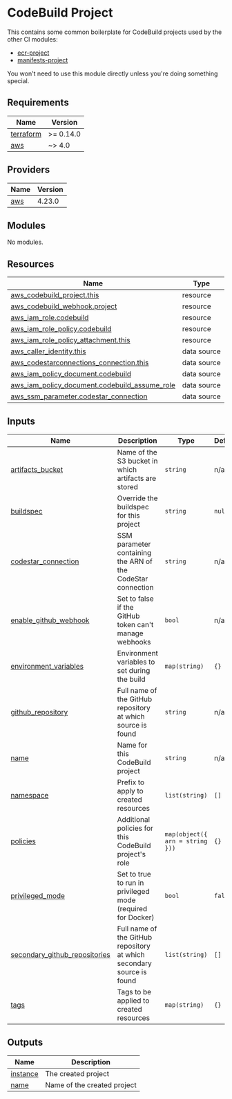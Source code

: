 # CodeBuild Project

This contains some common boilerplate for CodeBuild projects used by the other
CI modules:

* [ecr-project](../ecr-project)
* [manifests-project](../manifests-project)

You won't need to use this module directly unless you're doing something
special.

<!-- BEGIN_TF_DOCS -->
## Requirements

| Name | Version |
|------|---------|
| <a name="requirement_terraform"></a> [terraform](#requirement\_terraform) | >= 0.14.0 |
| <a name="requirement_aws"></a> [aws](#requirement\_aws) | ~> 4.0 |

## Providers

| Name | Version |
|------|---------|
| <a name="provider_aws"></a> [aws](#provider\_aws) | 4.23.0 |

## Modules

No modules.

## Resources

| Name | Type |
|------|------|
| [aws_codebuild_project.this](https://registry.terraform.io/providers/hashicorp/aws/latest/docs/resources/codebuild_project) | resource |
| [aws_codebuild_webhook.project](https://registry.terraform.io/providers/hashicorp/aws/latest/docs/resources/codebuild_webhook) | resource |
| [aws_iam_role.codebuild](https://registry.terraform.io/providers/hashicorp/aws/latest/docs/resources/iam_role) | resource |
| [aws_iam_role_policy.codebuild](https://registry.terraform.io/providers/hashicorp/aws/latest/docs/resources/iam_role_policy) | resource |
| [aws_iam_role_policy_attachment.this](https://registry.terraform.io/providers/hashicorp/aws/latest/docs/resources/iam_role_policy_attachment) | resource |
| [aws_caller_identity.this](https://registry.terraform.io/providers/hashicorp/aws/latest/docs/data-sources/caller_identity) | data source |
| [aws_codestarconnections_connection.this](https://registry.terraform.io/providers/hashicorp/aws/latest/docs/data-sources/codestarconnections_connection) | data source |
| [aws_iam_policy_document.codebuild](https://registry.terraform.io/providers/hashicorp/aws/latest/docs/data-sources/iam_policy_document) | data source |
| [aws_iam_policy_document.codebuild_assume_role](https://registry.terraform.io/providers/hashicorp/aws/latest/docs/data-sources/iam_policy_document) | data source |
| [aws_ssm_parameter.codestar_connection](https://registry.terraform.io/providers/hashicorp/aws/latest/docs/data-sources/ssm_parameter) | data source |

## Inputs

| Name | Description | Type | Default | Required |
|------|-------------|------|---------|:--------:|
| <a name="input_artifacts_bucket"></a> [artifacts\_bucket](#input\_artifacts\_bucket) | Name of the S3 bucket in which artifacts are stored | `string` | n/a | yes |
| <a name="input_buildspec"></a> [buildspec](#input\_buildspec) | Override the buildspec for this project | `string` | `null` | no |
| <a name="input_codestar_connection"></a> [codestar\_connection](#input\_codestar\_connection) | SSM parameter containing the ARN of the CodeStar connection | `string` | n/a | yes |
| <a name="input_enable_github_webhook"></a> [enable\_github\_webhook](#input\_enable\_github\_webhook) | Set to false if the GitHub token can't manage webhooks | `bool` | n/a | yes |
| <a name="input_environment_variables"></a> [environment\_variables](#input\_environment\_variables) | Environment variables to set during the build | `map(string)` | `{}` | no |
| <a name="input_github_repository"></a> [github\_repository](#input\_github\_repository) | Full name of the GitHub repository at which source is found | `string` | n/a | yes |
| <a name="input_name"></a> [name](#input\_name) | Name for this CodeBuild project | `string` | n/a | yes |
| <a name="input_namespace"></a> [namespace](#input\_namespace) | Prefix to apply to created resources | `list(string)` | `[]` | no |
| <a name="input_policies"></a> [policies](#input\_policies) | Additional policies for this CodeBuild project's role | `map(object({ arn = string }))` | `{}` | no |
| <a name="input_privileged_mode"></a> [privileged\_mode](#input\_privileged\_mode) | Set to true to run in privileged mode (required for Docker) | `bool` | `false` | no |
| <a name="input_secondary_github_repositories"></a> [secondary\_github\_repositories](#input\_secondary\_github\_repositories) | Full name of the GitHub repository at which secondary source is found | `list(string)` | `[]` | no |
| <a name="input_tags"></a> [tags](#input\_tags) | Tags to be applied to created resources | `map(string)` | `{}` | no |

## Outputs

| Name | Description |
|------|-------------|
| <a name="output_instance"></a> [instance](#output\_instance) | The created project |
| <a name="output_name"></a> [name](#output\_name) | Name of the created project |
<!-- END_TF_DOCS -->
